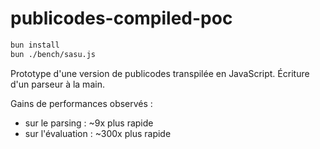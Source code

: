 # publicodes-compiled-poc

```bash
bun install
bun ./bench/sasu.js
```

Prototype d'une version de publicodes transpilée en JavaScript. Écriture d'un parseur à la main.

Gains de performances observés :

- sur le parsing : ~9x plus rapide
- sur l'évaluation : ~300x plus rapide
